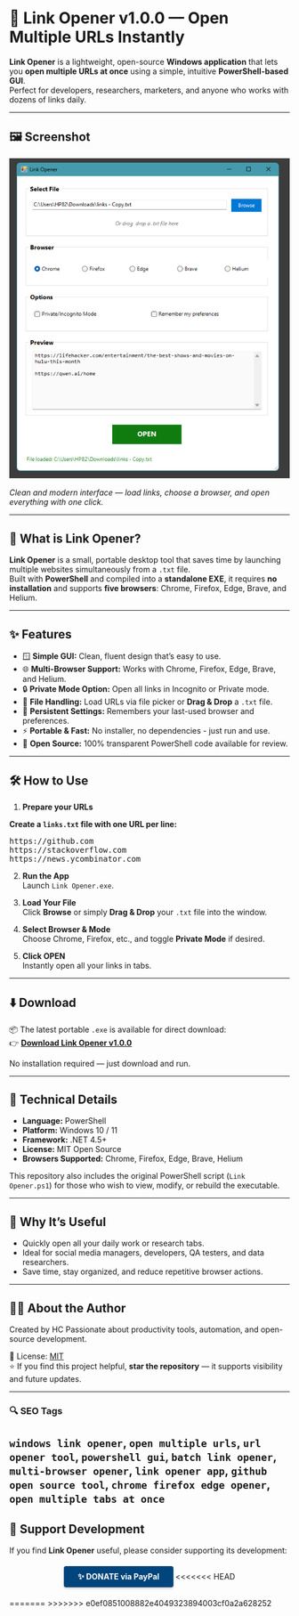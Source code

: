 # 🔗 Link Opener v1.0.0 — Open Multiple URLs Instantly

**Link Opener** is a lightweight, open-source **Windows application** that lets you **open multiple URLs at once** using a simple, intuitive **PowerShell-based GUI**.  
Perfect for developers, researchers, marketers, and anyone who works with dozens of links daily.

---


## 🖼 Screenshot

<p align="center">
  <img src="assets/screenshot.png" alt="Link Opener Screenshot" width="600">
</p>

*Clean and modern interface — load links, choose a browser, and open everything with one click.*


---

## 🚀 What is Link Opener?

**Link Opener** is a small, portable desktop tool that saves time by launching multiple websites simultaneously from a `.txt` file.  
Built with **PowerShell** and compiled into a **standalone EXE**, it requires **no installation** and supports **five browsers**: Chrome, Firefox, Edge, Brave, and Helium.

---

## ✨ Features

- 🪟 **Simple GUI:** Clean, fluent design that’s easy to use.  
- 🌐 **Multi-Browser Support:** Works with Chrome, Firefox, Edge, Brave, and Helium.  
- 🔒 **Private Mode Option:** Open all links in Incognito or Private mode.  
- 📂 **File Handling:** Load URLs via file picker or **Drag & Drop** a `.txt` file.  
- 💾 **Persistent Settings:** Remembers your last-used browser and preferences.  
- ⚡ **Portable & Fast:** No installer, no dependencies - just run and use.  
- 🧩 **Open Source:** 100% transparent PowerShell code available for review.  

---

## 🛠 How to Use

1. **Prepare your URLs**  
<p><strong>Create a <code>links.txt</code> file with one URL per line:</strong></p>

<pre>
https://github.com
https://stackoverflow.com
https://news.ycombinator.com
</pre>


2. **Run the App**  
Launch `Link Opener.exe`.

3. **Load Your File**  
Click **Browse** or simply **Drag & Drop** your `.txt` file into the window.

4. **Select Browser & Mode**  
Choose Chrome, Firefox, etc., and toggle **Private Mode** if desired.

5. **Click OPEN**  
Instantly open all your links in tabs.

---

## ⬇️ Download

📦 The latest portable `.exe` is available for direct download:  
👉 [**Download Link Opener v1.0.0**](https://github.com/Chan9001/LinkOpener/releases/latest)

No installation required — just download and run.

---

## 🧠 Technical Details

- **Language:** PowerShell  
- **Platform:** Windows 10 / 11  
- **Framework:** .NET 4.5+  
- **License:** MIT Open Source  
- **Browsers Supported:** Chrome, Firefox, Edge, Brave, Helium  

This repository also includes the original PowerShell script (`Link Opener.ps1`) for those who wish to view, modify, or rebuild the executable.

---

## 🧩 Why It’s Useful

- Quickly open all your daily work or research tabs.  
- Ideal for social media managers, developers, QA testers, and data researchers.  
- Save time, stay organized, and reduce repetitive browser actions.  

---

## 🧑‍💻 About the Author

Created by HC
Passionate about productivity tools, automation, and open-source development.  

📜 License: [MIT](https://opensource.org/licenses/MIT)  
⭐ If you find this project helpful, **star the repository** — it supports visibility and future updates.

---


### 🔍 SEO Tags

`windows link opener`, `open multiple urls`, `url opener tool`, `powershell gui`, `batch link opener`, `multi-browser opener`, `link opener app`, `github open source tool`, `chrome firefox edge opener`, `open multiple tabs at once`
---

## 💖 Support Development

If you find **Link Opener** useful, please consider supporting its development:

<div align="center" style="margin: 20px 0;">
    <a href="https://www.paypal.com/cgi-bin/webscr?cmd=_s-xclick&hosted_button_id=Q7NJC5CSRNF2Y" target="_blank" style="
        display: inline-block;
        padding: 10px 25px;
        background-color: #00457C; /* PayPal plava boja */
        color: white;
        text-decoration: none;
        font-weight: bold;
        border-radius: 4px;
        box-shadow: 0 2px 4px rgba(0,0,0,0.2);
    ">
        ✨ DONATE via PayPal
    </a>
<<<<<<< HEAD
</div>
=======
</div>
>>>>>>> e0ef0851008882e4049323894003cf0a2a628252
